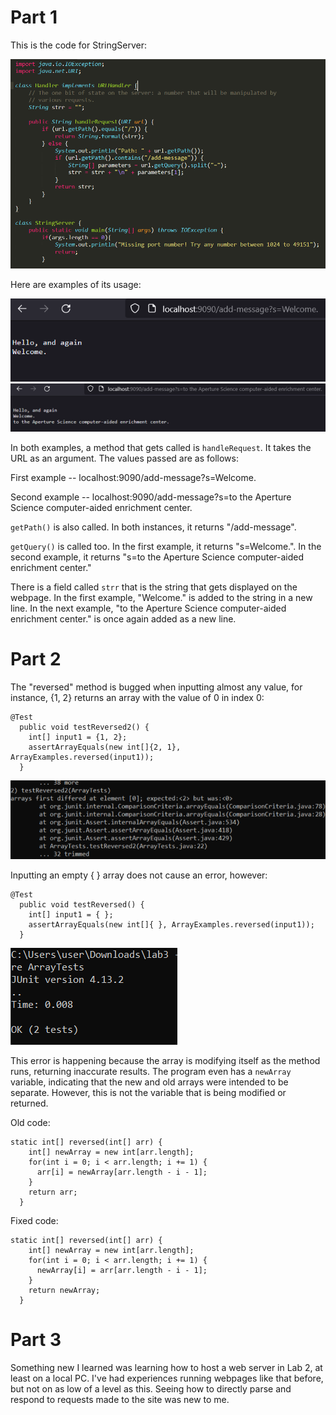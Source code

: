 # Part 1

This is the code for StringServer:

![Image](l3s1.png)

Here are examples of its usage:

![Image](l3s2.png)
![Image](l3s3.png)

In both examples, a method that gets called is `handleRequest`. It takes the URL as an argument. The values passed are as follows:

First example -- localhost:9090/add-message?s=Welcome.

Second example -- localhost:9090/add-message?s=to the Aperture Science computer-aided enrichment center.


`getPath()` is also called. In both instances, it returns "/add-message".

`getQuery()` is called too. In the first example, it returns "s=Welcome.". In the second example, it returns "s=to the Aperture Science computer-aided enrichment center."

There is a field called `strr` that is the string that gets displayed on the webpage. In the first example, "Welcome." is added to the string in a new line. In the next example, "to the Aperture Science computer-aided enrichment center." is once again added as a new line.

# Part 2

The "reversed" method is bugged when inputting almost any value, for instance, {1, 2} returns an array with the value of 0 in index 0:

```
@Test
  public void testReversed2() {
    int[] input1 = {1, 2};
    assertArrayEquals(new int[]{2, 1}, ArrayExamples.reversed(input1));
  }
```
  
![Image](l3s4.png)

Inputting an empty { } array does not cause an error, however:

```
@Test
  public void testReversed() {
    int[] input1 = { };
    assertArrayEquals(new int[]{ }, ArrayExamples.reversed(input1));
  }
```

![Image](l3s5.png)

This error is happening because the array is modifying itself as the method runs, returning inaccurate results. The program even has a `newArray` variable, indicating that the new and old arrays were intended to be separate. However, this is not the variable that is being modified or returned.

Old code:

```
static int[] reversed(int[] arr) {
    int[] newArray = new int[arr.length];
    for(int i = 0; i < arr.length; i += 1) {
      arr[i] = newArray[arr.length - i - 1];
    }
    return arr;
  }
```

Fixed code:

```
static int[] reversed(int[] arr) {
    int[] newArray = new int[arr.length];
    for(int i = 0; i < arr.length; i += 1) {
      newArray[i] = arr[arr.length - i - 1];
    }
    return newArray;
  }
```

# Part 3

Something new I learned was learning how to host a web server in Lab 2, at least on a local PC. I've had experiences running webpages like that before, but not on as low of a level as this. Seeing how to directly parse and respond to requests made to the site was new to me.
